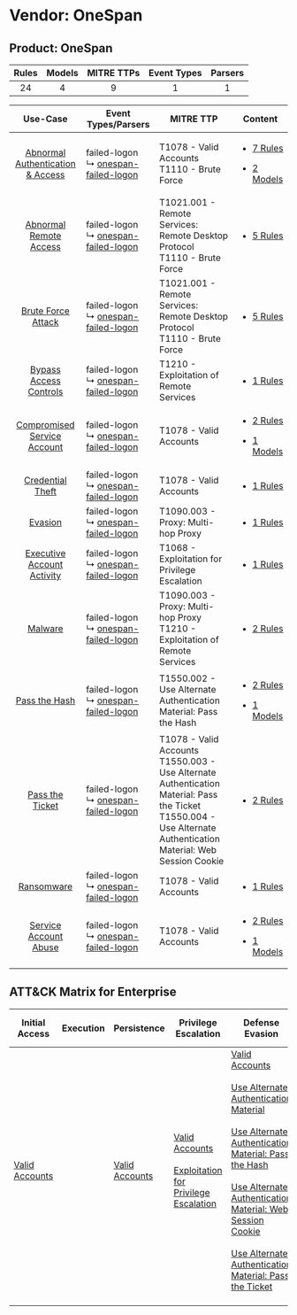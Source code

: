 Vendor: OneSpan
===============
Product: OneSpan
----------------
| Rules | Models | MITRE TTPs | Event Types | Parsers |
|:-----:|:------:|:----------:|:-----------:|:-------:|
|  24   |   4    |     9      |      1      |    1    |

|                                           Use-Case                                           | Event Types/Parsers                                                                           | MITRE TTP                                                                                                                                                                 | Content                                                                                                                     |
|:--------------------------------------------------------------------------------------------:| --------------------------------------------------------------------------------------------- | ------------------------------------------------------------------------------------------------------------------------------------------------------------------------- | --------------------------------------------------------------------------------------------------------------------------- |
| [Abnormal Authentication & Access](../../../UseCases/uc_abnormal_authentication_&_access.md) |  failed-logon<br> ↳ [onespan-failed-logon](Parsers/parserContent_onespan-failed-logon.md)<br> | T1078 - Valid Accounts<br>T1110 - Brute Force<br>                                                                                                                         | [<ul><li>7 Rules</li></ul><ul><li>2 Models</li></ul>](Rules_Models/r_m_onespan_onespan_Abnormal_Authentication_&_Access.md) |
|           [Abnormal Remote Access](../../../UseCases/uc_abnormal_remote_access.md)           |  failed-logon<br> ↳ [onespan-failed-logon](Parsers/parserContent_onespan-failed-logon.md)<br> | T1021.001 - Remote Services: Remote Desktop Protocol<br>T1110 - Brute Force<br>                                                                                           | [<ul><li>5 Rules</li></ul>](Rules_Models/r_m_onespan_onespan_Abnormal_Remote_Access.md)                                     |
|               [Brute Force Attack](../../../UseCases/uc_brute_force_attack.md)               |  failed-logon<br> ↳ [onespan-failed-logon](Parsers/parserContent_onespan-failed-logon.md)<br> | T1021.001 - Remote Services: Remote Desktop Protocol<br>T1110 - Brute Force<br>                                                                                           | [<ul><li>5 Rules</li></ul>](Rules_Models/r_m_onespan_onespan_Brute_Force_Attack.md)                                         |
|           [Bypass Access Controls](../../../UseCases/uc_bypass_access_controls.md)           |  failed-logon<br> ↳ [onespan-failed-logon](Parsers/parserContent_onespan-failed-logon.md)<br> | T1210 - Exploitation of Remote Services<br>                                                                                                                               | [<ul><li>1 Rules</li></ul>](Rules_Models/r_m_onespan_onespan_Bypass_Access_Controls.md)                                     |
|      [Compromised Service Account](../../../UseCases/uc_compromised_service_account.md)      |  failed-logon<br> ↳ [onespan-failed-logon](Parsers/parserContent_onespan-failed-logon.md)<br> | T1078 - Valid Accounts<br>                                                                                                                                                | [<ul><li>2 Rules</li></ul><ul><li>1 Models</li></ul>](Rules_Models/r_m_onespan_onespan_Compromised_Service_Account.md)      |
|                 [Credential Theft](../../../UseCases/uc_credential_theft.md)                 |  failed-logon<br> ↳ [onespan-failed-logon](Parsers/parserContent_onespan-failed-logon.md)<br> | T1078 - Valid Accounts<br>                                                                                                                                                | [<ul><li>1 Rules</li></ul>](Rules_Models/r_m_onespan_onespan_Credential_Theft.md)                                           |
|                          [Evasion](../../../UseCases/uc_evasion.md)                          |  failed-logon<br> ↳ [onespan-failed-logon](Parsers/parserContent_onespan-failed-logon.md)<br> | T1090.003 - Proxy: Multi-hop Proxy<br>                                                                                                                                    | [<ul><li>1 Rules</li></ul>](Rules_Models/r_m_onespan_onespan_Evasion.md)                                                    |
|       [Executive Account Activity](../../../UseCases/uc_executive_account_activity.md)       |  failed-logon<br> ↳ [onespan-failed-logon](Parsers/parserContent_onespan-failed-logon.md)<br> | T1068 - Exploitation for Privilege Escalation<br>                                                                                                                         | [<ul><li>1 Rules</li></ul>](Rules_Models/r_m_onespan_onespan_Executive_Account_Activity.md)                                 |
|                          [Malware](../../../UseCases/uc_malware.md)                          |  failed-logon<br> ↳ [onespan-failed-logon](Parsers/parserContent_onespan-failed-logon.md)<br> | T1090.003 - Proxy: Multi-hop Proxy<br>T1210 - Exploitation of Remote Services<br>                                                                                         | [<ul><li>2 Rules</li></ul>](Rules_Models/r_m_onespan_onespan_Malware.md)                                                    |
|                    [Pass the Hash](../../../UseCases/uc_pass_the_hash.md)                    |  failed-logon<br> ↳ [onespan-failed-logon](Parsers/parserContent_onespan-failed-logon.md)<br> | T1550.002 - Use Alternate Authentication Material: Pass the Hash<br>                                                                                                      | [<ul><li>2 Rules</li></ul><ul><li>1 Models</li></ul>](Rules_Models/r_m_onespan_onespan_Pass_the_Hash.md)                    |
|                  [Pass the Ticket](../../../UseCases/uc_pass_the_ticket.md)                  |  failed-logon<br> ↳ [onespan-failed-logon](Parsers/parserContent_onespan-failed-logon.md)<br> | T1078 - Valid Accounts<br>T1550.003 - Use Alternate Authentication Material: Pass the Ticket<br>T1550.004 - Use Alternate Authentication Material: Web Session Cookie<br> | [<ul><li>2 Rules</li></ul>](Rules_Models/r_m_onespan_onespan_Pass_the_Ticket.md)                                            |
|                       [Ransomware](../../../UseCases/uc_ransomware.md)                       |  failed-logon<br> ↳ [onespan-failed-logon](Parsers/parserContent_onespan-failed-logon.md)<br> | T1078 - Valid Accounts<br>                                                                                                                                                | [<ul><li>1 Rules</li></ul>](Rules_Models/r_m_onespan_onespan_Ransomware.md)                                                 |
|            [Service Account Abuse](../../../UseCases/uc_service_account_abuse.md)            |  failed-logon<br> ↳ [onespan-failed-logon](Parsers/parserContent_onespan-failed-logon.md)<br> | T1078 - Valid Accounts<br>                                                                                                                                                | [<ul><li>2 Rules</li></ul><ul><li>1 Models</li></ul>](Rules_Models/r_m_onespan_onespan_Service_Account_Abuse.md)            |

ATT&CK Matrix for Enterprise
----------------------------
| Initial Access                                                      | Execution | Persistence                                                         | Privilege Escalation                                                                                                                                          | Defense Evasion                                                                                                                                                                                                                                                                                                                                                                                                                                                                                             | Credential Access                                                | Discovery | Lateral Movement                                                                                                                                                                                                                                                                                                                                    | Collection | Command and Control                                                                                                                       | Exfiltration | Impact |
| ------------------------------------------------------------------- | --------- | ------------------------------------------------------------------- | ------------------------------------------------------------------------------------------------------------------------------------------------------------- | ----------------------------------------------------------------------------------------------------------------------------------------------------------------------------------------------------------------------------------------------------------------------------------------------------------------------------------------------------------------------------------------------------------------------------------------------------------------------------------------------------------- | ---------------------------------------------------------------- | --------- | --------------------------------------------------------------------------------------------------------------------------------------------------------------------------------------------------------------------------------------------------------------------------------------------------------------------------------------------------- | ---------- | ----------------------------------------------------------------------------------------------------------------------------------------- | ------------ | ------ |
| [Valid Accounts](https://attack.mitre.org/techniques/T1078)<br><br> |           | [Valid Accounts](https://attack.mitre.org/techniques/T1078)<br><br> | [Valid Accounts](https://attack.mitre.org/techniques/T1078)<br><br>[Exploitation for Privilege Escalation](https://attack.mitre.org/techniques/T1068)<br><br> | [Valid Accounts](https://attack.mitre.org/techniques/T1078)<br><br>[Use Alternate Authentication Material](https://attack.mitre.org/techniques/T1550)<br><br>[Use Alternate Authentication Material: Pass the Hash](https://attack.mitre.org/techniques/T1550/002)<br><br>[Use Alternate Authentication Material: Web Session Cookie](https://attack.mitre.org/techniques/T1550/004)<br><br>[Use Alternate Authentication Material: Pass the Ticket](https://attack.mitre.org/techniques/T1550/003)<br><br> | [Brute Force](https://attack.mitre.org/techniques/T1110)<br><br> |           | [Exploitation of Remote Services](https://attack.mitre.org/techniques/T1210)<br><br>[Remote Services](https://attack.mitre.org/techniques/T1021)<br><br>[Use Alternate Authentication Material](https://attack.mitre.org/techniques/T1550)<br><br>[Remote Services: Remote Desktop Protocol](https://attack.mitre.org/techniques/T1021/001)<br><br> |            | [Proxy: Multi-hop Proxy](https://attack.mitre.org/techniques/T1090/003)<br><br>[Proxy](https://attack.mitre.org/techniques/T1090)<br><br> |              |        |